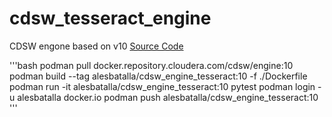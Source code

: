 # cdsw_tesseract_engine
CDSW engone based on v10
[Source Code](https://github.com/alesbatalla/cdsw_tesseract_engine)

'''bash
podman pull docker.repository.cloudera.com/cdsw/engine:10
podman build --tag alesbatalla/cdsw_engine_tesseract:10 -f ./Dockerfile
podman run -it alesbatalla/cdsw_engine_tesseract:10
pytest
podman login -u alesbatalla docker.io
podman push alesbatalla/cdsw_engine_tesseract:10
'''
